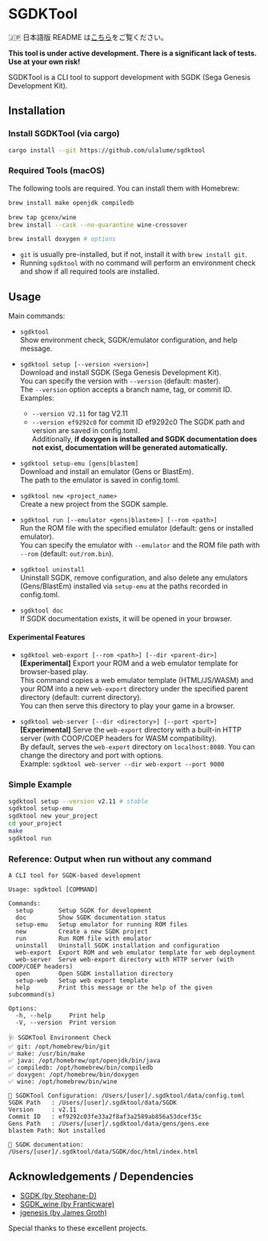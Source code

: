 # SGDKTool

🇯🇵 日本語版 README は[こちら](./README.ja.md)をご覧ください。

**This tool is under active development. There is a significant lack of tests. Use at your own risk!**

SGDKTool is a CLI tool to support development with SGDK (Sega Genesis Development Kit).

## Installation

### Install SGDKTool (via cargo)

```sh
cargo install --git https://github.com/ulalume/sgdktool
```

### Required Tools (macOS)

The following tools are required. You can install them with Homebrew:

```sh
brew install make openjdk compiledb

brew tap gcenx/wine
brew install --cask --no-quarantine wine-crossover

brew install doxygen # options
```

- `git` is usually pre-installed, but if not, install it with `brew install git`.
- Running `sgdktool` with no command will perform an environment check and show if all required tools are installed.

## Usage

Main commands:

- `sgdktool`<br>
  Show environment check, SGDK/emulator configuration, and help message.

- `sgdktool setup [--version <version>]` <br>
  Download and install SGDK (Sega Genesis Development Kit).<br>
  You can specify the version with `--version` (default: master).<br>
  The `--version` option accepts a branch name, tag, or commit ID.<br>
  Examples:<br>
  - `--version V2.11` for tag V2.11
  - `--version ef9292c0` for commit ID ef9292c0
    The SGDK path and version are saved in config.toml.<br>
    Additionally, **if doxygen is installed and SGDK documentation does not exist, documentation will be generated automatically.**

- `sgdktool setup-emu [gens|blastem]`<br>
  Download and install an emulator (Gens or BlastEm).<br>
  The path to the emulator is saved in config.toml.

- `sgdktool new <project_name>`<br>
  Create a new project from the SGDK sample.

- `sgdktool run [--emulator <gens|blastem>] [--rom <path>]`<br>
  Run the ROM file with the specified emulator (default: gens or installed emulator).<br>
  You can specify the emulator with `--emulator` and the ROM file path with `--rom` (default: `out/rom.bin`).

- `sgdktool uninstall`<br>
  Uninstall SGDK, remove configuration, and also delete any emulators (Gens/BlastEm) installed via `setup-emu` at the paths recorded in config.toml.

- `sgdktool doc`<br>
  If SGDK documentation exists, it will be opened in your browser.

#### Experimental Features

- `sgdktool web-export [--rom <path>] [--dir <parent-dir>]`<br>
  **[Experimental]** Export your ROM and a web emulator template for browser-based play.<br>
  This command copies a web emulator template (HTML/JS/WASM) and your ROM into a new `web-export` directory under the specified parent directory (default: current directory).<br>
  You can then serve this directory to play your game in a browser.

- `sgdktool web-server [--dir <directory>] [--port <port>]`<br>
  **[Experimental]** Serve the `web-export` directory with a built-in HTTP server (with COOP/COEP headers for WASM compatibility).<br>
  By default, serves the `web-export` directory on `localhost:8080`. You can change the directory and port with options.<br>
  Example: `sgdktool web-server --dir web-export --port 9000`

### Simple Example

```sh
sgdktool setup --version v2.11 # stable
sgdktool setup-emu
sgdktool new your_project
cd your_project
make
sgdktool run
```

### Reference: Output when run without any command

```
A CLI tool for SGDK-based development

Usage: sgdktool [COMMAND]

Commands:
  setup       Setup SGDK for development
  doc         Show SGDK documentation status
  setup-emu   Setup emulator for running ROM files
  new         Create a new SGDK project
  run         Run ROM file with emulator
  uninstall   Uninstall SGDK installation and configuration
  web-export  Export ROM and web emulator template for web deployment
  web-server  Serve web-export directory with HTTP server (with COOP/COEP headers)
  open        Open SGDK installation directory
  setup-web   Setup web export template
  help        Print this message or the help of the given subcommand(s)

Options:
  -h, --help     Print help
  -V, --version  Print version

🩺 SGDKTool Environment Check
✅ git: /opt/homebrew/bin/git
✅ make: /usr/bin/make
✅ java: /opt/homebrew/opt/openjdk/bin/java
✅ compiledb: /opt/homebrew/bin/compiledb
✅ doxygen: /opt/homebrew/bin/doxygen
✅ wine: /opt/homebrew/bin/wine

📝 SGDKTool Configuration: /Users/[user]/.sgdktool/data/config.toml
SGDK Path   : /Users/[user]/.sgdktool/data/SGDK
Version     : v2.11
Commit ID   : ef9292c03fe33a2f8af3a2589ab856a53dcef35c
Gens Path   : /Users/[user]/.sgdktool/data/gens/gens.exe
blastem Path: Not installed

📄 SGDK documentation: /Users/[user]/.sgdktool/data/SGDK/doc/html/index.html
```

## Acknowledgements / Dependencies

- [SGDK (by Stephane-D)](https://github.com/Stephane-D/SGDK)
- [SGDK_wine (by Franticware)](https://github.com/Franticware/SGDK_wine)
- [jgenesis (by James Groth)](https://github.com/jsgroth/jgenesis)

Special thanks to these excellent projects.
